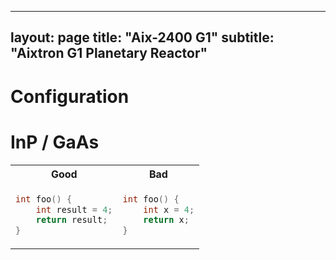 
---
layout: page
title: "Aix-2400 G1"
subtitle: "Aixtron G1 Planetary Reactor"
---

# Configuration

# InP / GaAs

<table>
<tr>
<th> Good </th>
<th> Bad </th>
</tr>
<tr>
<td>

```c++
int foo() {
    int result = 4;
    return result;
}
```

</td>
<td>

```c++
int foo() { 
    int x = 4;
    return x;
}
```

</td>
</tr>
</table>
